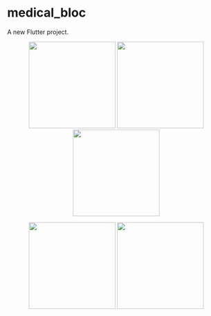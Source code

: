 # medical_bloc

A new Flutter project.
<p align="center">
  <img src="https://github.com/user-attachments/assets/40be1056-abb9-4811-9886-3af78b90643e" width="200" />
  <img src="https://github.com/user-attachments/assets/e8de5382-1f71-4926-93c1-eab8a45bc671" width="200" />
  <img src="https://github.com/user-attachments/assets/88621823-ec8e-4b90-bb0e-f15d50b3f976" width="200" />
</p>
<p align="center">
  <img src="https://github.com/user-attachments/assets/c89ca6cb-2bcc-4c9e-818f-c4a427e023c4" width="200" />
  <img src="https://github.com/user-attachments/assets/6ef3e346-930c-47df-9fb1-d09f63f98b0b" width="200" />
</p>
